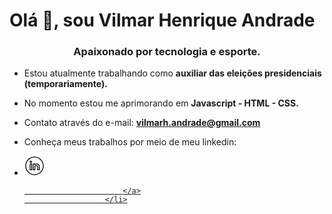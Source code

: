 <h1 ="center">Olá 👋, sou Vilmar Henrique Andrade</h1>
<h3 align="center">Apaixonado por tecnologia e esporte.</h3>

- Estou atualmente trabalhando como **auxiliar das eleições presidenciais (temporariamente).**

- No momento estou me aprimorando em **Javascript - HTML - CSS.**

- Contato através do e-mail: **vilmarh.andrade@gmail.com**

- Conheça meus trabalhos por meio de meu linkedin:<li>
                            <a 
                            target="_blank"
                            href="https://www.linkedin.com/in/vilmar-andrade-917b5b247/">
                            <svg xmlns="http://www.w3.org/2000/svg" x="0px" y="0px"
                            width="32" height="32"
                            viewBox="0 0 50 50"
                            style=" fill:#000000;"><path d="M 25 2 C 12.309295 2 2 12.309295 2 25 C 2 37.690705 12.309295 48 25 48 C 37.690705 48 48 37.690705 48 25 C 48 12.309295 37.690705 2 25 2 z M 25 4 C 36.609824 4 46 13.390176 46 25 C 46 36.609824 36.609824 46 25 46 C 13.390176 46 4 36.609824 4 25 C 4 13.390176 13.390176 4 25 4 z M 16 12 C 14.35499 12 13 13.35499 13 15 C 13 16.64501 14.35499 18 16 18 C 17.64501 18 19 16.64501 19 15 C 19 13.35499 17.64501 12 16 12 z M 16 14 C 16.564129 14 17 14.435871 17 15 C 17 15.564129 16.564129 16 16 16 C 15.435871 16 15 15.564129 15 15 C 15 14.435871 15.435871 14 16 14 z M 14 19 A 1.0001 1.0001 0 0 0 13 20 L 13 35 A 1.0001 1.0001 0 0 0 14 36 L 18 36 A 1.0001 1.0001 0 0 0 19 35 L 19 20 A 1.0001 1.0001 0 0 0 18 19 L 14 19 z M 22 19 A 1.0001 1.0001 0 0 0 21 20 L 21 35 A 1.0001 1.0001 0 0 0 22 36 L 26 36 A 1.0001 1.0001 0 0 0 27 35 L 27 27.5 C 27 26.120455 28.120455 25 29.5 25 C 30.879545 25 32 26.120455 32 27.5 L 32 30 L 32 35 A 1.0001 1.0001 0 0 0 33 36 L 37 36 A 1.0001 1.0001 0 0 0 38 35 L 38 26.5 C 38 22.36961 34.63039 19 30.5 19 C 29.213528 19 28.059744 19.41615 27 19.990234 A 1.0001 1.0001 0 0 0 26 19 L 22 19 z M 15 21 L 17 21 L 17 34 L 15 34 L 15 21 z M 23 21 L 25 21 L 25 21.816406 A 1.0001 1.0001 0 0 0 26.693359 22.537109 C 27.684186 21.585305 29.016683 21 30.5 21 C 33.54961 21 36 23.45039 36 26.5 L 36 34 L 34 34 L 34 30 L 34 27.5 C 34 25.029545 31.970455 23 29.5 23 C 27.029545 23 25 25.029545 25 27.5 L 25 34 L 23 34 L 23 21 z"></path></svg>
                            
                            
                            </a>
                        </li>

<!---
- 👋 Hi, I’m @VilmarHenrique
- 👀 I’m interested in ...
- 🌱 I’m currently learning ...
- 💞️ I’m looking to collaborate on ...
- 📫 How to reach me ...


VilmarHenrique/VilmarHenrique is a ✨ special ✨ repository because its `README.md` (this file) appears on your GitHub profile.
You can click the Preview link to take a look at your changes.
--->
